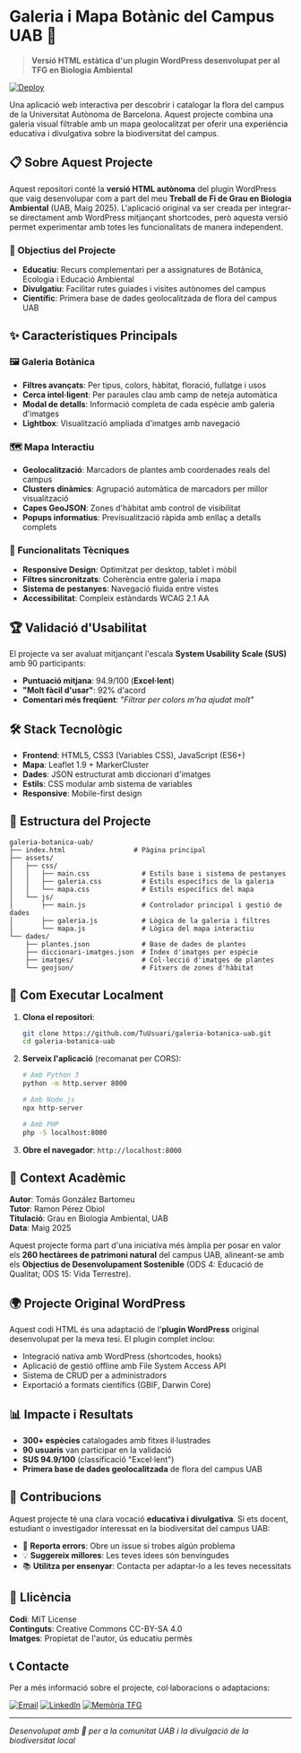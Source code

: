# Galeria i Mapa Botànic del Campus UAB 🌿

> **Versió HTML estàtica d'un plugin WordPress desenvolupat per al TFG en Biologia Ambiental**

[![Deploy](https://img.shields.io/badge/🔗%20Visita-Galeria%20i%20Mapa-darkgreen)](https://poltorprogrammer.github.io/Memoria_TFG_Maig_2025/Eines_Centraleta.html)

Una aplicació web interactiva per descobrir i catalogar la flora del campus de la Universitat Autònoma de Barcelona. Aquest projecte combina una galeria visual filtrable amb un mapa geolocalitzat per oferir una experiència educativa i divulgativa sobre la biodiversitat del campus.

## 📋 Sobre Aquest Projecte

Aquest repositori conté la **versió HTML autònoma** del plugin WordPress que vaig desenvolupar com a part del meu **Treball de Fi de Grau en Biologia Ambiental** (UAB, Maig 2025). L'aplicació original va ser creada per integrar-se directament amb WordPress mitjançant shortcodes, però aquesta versió permet experimentar amb totes les funcionalitats de manera independent.

### 🎯 Objectius del Projecte

- **Educatiu**: Recurs complementari per a assignatures de Botànica, Ecologia i Educació Ambiental
- **Divulgatiu**: Facilitar rutes guiades i visites autònomes del campus
- **Científic**: Primera base de dades geolocalitzada de flora del campus UAB

## ✨ Característiques Principals

### 🖼️ Galeria Botànica
- **Filtres avançats**: Per tipus, colors, hàbitat, floració, fullatge i usos
- **Cerca intel·ligent**: Per paraules clau amb camp de neteja automàtica
- **Modal de detalls**: Informació completa de cada espècie amb galeria d'imatges
- **Lightbox**: Visualització ampliada d'imatges amb navegació

### 🗺️ Mapa Interactiu
- **Geolocalització**: Marcadors de plantes amb coordenades reals del campus
- **Clusters dinàmics**: Agrupació automàtica de marcadors per millor visualització
- **Capes GeoJSON**: Zones d'hàbitat amb control de visibilitat
- **Popups informatius**: Previsualització ràpida amb enllaç a detalls complets

### 🔧 Funcionalitats Tècniques
- **Responsive Design**: Optimitzat per desktop, tablet i mòbil
- **Filtres sincronitzats**: Coherència entre galeria i mapa
- **Sistema de pestanyes**: Navegació fluida entre vistes
- **Accessibilitat**: Compleix estàndards WCAG 2.1 AA

## 🏆 Validació d'Usabilitat

El projecte va ser avaluat mitjançant l'escala **System Usability Scale (SUS)** amb 90 participants:

- **Puntuació mitjana**: 94.9/100 (**Excel·lent**)
- **"Molt fàcil d'usar"**: 92% d'acord
- **Comentari més freqüent**: *"Filtrar per colors m'ha ajudat molt"*

## 🛠️ Stack Tecnològic

- **Frontend**: HTML5, CSS3 (Variables CSS), JavaScript (ES6+)
- **Mapa**: Leaflet 1.9 + MarkerCluster
- **Dades**: JSON estructurat amb diccionari d'imatges
- **Estils**: CSS modular amb sistema de variables
- **Responsive**: Mobile-first design

## 📁 Estructura del Projecte

```
galeria-botanica-uab/
├── index.html                 # Pàgina principal
├── assets/
│   ├── css/
│   │   ├── main.css             # Estils base i sistema de pestanyes
│   │   ├── galeria.css          # Estils específics de la galeria
│   │   └── mapa.css             # Estils específics del mapa
│   └── js/
│       ├── main.js              # Controlador principal i gestió de dades
│       ├── galeria.js           # Lògica de la galeria i filtres
│       └── mapa.js              # Lògica del mapa interactiu
└── dades/
    ├── plantes.json             # Base de dades de plantes
    ├── diccionari-imatges.json  # Índex d'imatges per espècie
    ├── imatges/                 # Col·lecció d'imatges de plantes
    └── geojson/                 # Fitxers de zones d'hàbitat
```

## 🚀 Com Executar Localment

1. **Clona el repositori**:
   ```bash
   git clone https://github.com/TuUsuari/galeria-botanica-uab.git
   cd galeria-botanica-uab
   ```

2. **Serveix l'aplicació** (recomanat per CORS):
   ```bash
   # Amb Python 3
   python -m http.server 8000
   
   # Amb Node.js
   npx http-server
   
   # Amb PHP
   php -S localhost:8000
   ```

3. **Obre el navegador**: `http://localhost:8000`

## 📖 Context Acadèmic

**Autor**: Tomás González Bartomeu  
**Tutor**: Ramon Pérez Obiol  
**Titulació**: Grau en Biologia Ambiental, UAB  
**Data**: Maig 2025  

Aquest projecte forma part d'una iniciativa més àmplia per posar en valor els **260 hectàrees de patrimoni natural** del campus UAB, alineant-se amb els **Objectius de Desenvolupament Sostenible** (ODS 4: Educació de Qualitat; ODS 15: Vida Terrestre).

## 🌍 Projecte Original WordPress

Aquest codi HTML és una adaptació de l'**plugin WordPress** original desenvolupat per la meva tesi. El plugin complet inclou:

- Integració nativa amb WordPress (shortcodes, hooks)
- Aplicació de gestió offline amb File System Access API
- Sistema de CRUD per a administradors
- Exportació a formats científics (GBIF, Darwin Core)

## 📊 Impacte i Resultats

- **300+ espècies** catalogades amb fitxes il·lustrades
- **90 usuaris** van participar en la validació
- **SUS 94.9/100** (classificació "Excel·lent")
- **Primera base de dades geolocalitzada** de flora del campus UAB

## 🤝 Contribucions

Aquest projecte té una clara vocació **educativa i divulgativa**. Si ets docent, estudiant o investigador interessat en la biodiversitat del campus UAB:

- 🐛 **Reporta errors**: Obre un issue si trobes algún problema
- 💡 **Suggereix millores**: Les teves idees són benvingudes
- 📚 **Utilitza per ensenyar**: Contacta per adaptar-lo a les teves necessitats

## 📜 Llicència

**Codi**: MIT License  
**Continguts**: Creative Commons CC-BY-SA 4.0  
**Imatges**: Propietat de l'autor, ús educatiu permès

## 📞 Contacte

Per a més informació sobre el projecte, col·laboracions o adaptacions:

[![Email](https://img.shields.io/badge/📧%20Contacta%20per%20Email-UAB-red?style=for-the-badge)](mailto:1642196@uab.cat)
[![LinkedIn](https://img.shields.io/badge/💼%20LinkedIn%20Profile-0077B5?style=for-the-badge&logo=linkedin&logoColor=white)](https://www.linkedin.com/in/tom%C3%A1s-gonz%C3%A1lez-bartomeu-573a98222/)
[![Memòria TFG](https://img.shields.io/badge/📖%20Memòria%20Digital%20TFG-28a745?style=for-the-badge&logo=github&logoColor=white)](https://poltorprogrammer.github.io/Memoria_TFG_Maig_2025/Memoria_Digital.html)

---

*Desenvolupat amb 💚 per a la comunitat UAB i la divulgació de la biodiversitat local*
